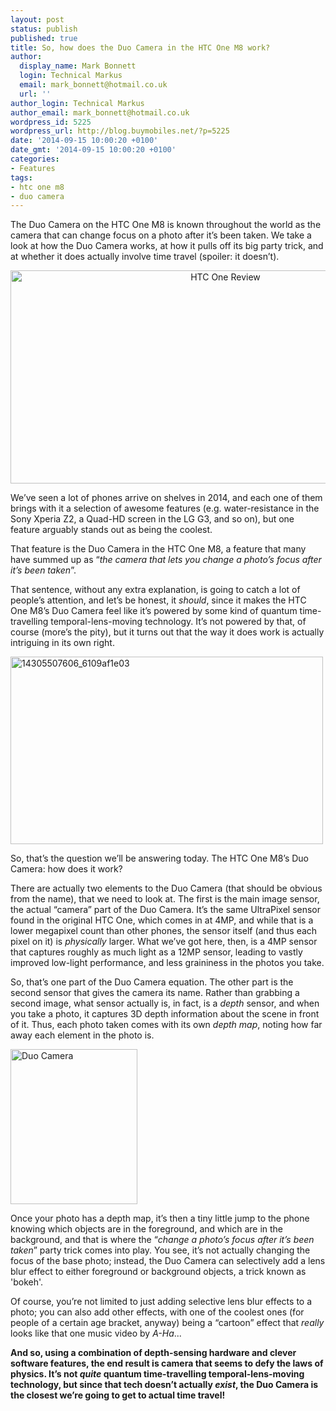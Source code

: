```yaml
---
layout: post
status: publish
published: true
title: So, how does the Duo Camera in the HTC One M8 work?
author:
  display_name: Mark Bonnett
  login: Technical Markus
  email: mark_bonnett@hotmail.co.uk
  url: ''
author_login: Technical Markus
author_email: mark_bonnett@hotmail.co.uk
wordpress_id: 5225
wordpress_url: http://blog.buymobiles.net/?p=5225
date: '2014-09-15 10:00:20 +0100'
date_gmt: '2014-09-15 10:00:20 +0100'
categories:
- Features
tags:
- htc one m8
- duo camera
---
```

<p style="text-align: left;" align="center"><span class="postStandFirst">The Duo Camera on the HTC One M8 is known throughout the world as the camera that can change focus on a photo after it&rsquo;s been taken. We take a look at how the Duo Camera works, at how it pulls off its big party trick, and at whether it does actually involve time travel (spoiler: it doesn&rsquo;t).</span></p>
<p style="text-align: center;" align="center"><img class="aligncenter  wp-image-4672" alt="HTC One Review" src="https://a1comms-blog-buymobiles.storage.googleapis.com/2014/07/HTC-One-Review-1024x520.jpg" width="672" height="341" /></p>
<p>We&rsquo;ve seen a lot of phones arrive on shelves in 2014, and each one of them brings with it a selection of awesome features (e.g. water-resistance in the Sony Xperia Z2, a Quad-HD screen in the LG G3, and so on), but one feature arguably stands out as being the coolest.</p>
<p>That feature is the Duo Camera in the HTC One M8, a feature that many have summed up as &ldquo;<i>the camera that lets you change a photo&rsquo;s focus after it&rsquo;s been taken</i>&rdquo;.</p>
<p>That sentence, without any extra explanation, is going to catch a lot of people&rsquo;s attention, and let&rsquo;s be honest, it <i>should</i>, since it makes the HTC One M8&rsquo;s Duo Camera feel like it&rsquo;s powered by some kind of quantum time-travelling temporal-lens-moving technology. It&rsquo;s not powered by that, of course (more&rsquo;s the pity), but it turns out that the way it does work is actually intriguing in its own right.</p>
<p><img class="aligncenter size-full wp-image-4300" alt="14305507606_6109af1e03" src="https://a1comms-blog-buymobiles.storage.googleapis.com/2014/06/14305507606_6109af1e03.jpg" width="500" height="300" /></p>
<p>So, that&rsquo;s the question we&rsquo;ll be answering today. The HTC One M8&rsquo;s Duo Camera: how does it work?</p>
<p>There are actually two elements to the Duo Camera (that should be obvious from the name), that we need to look at. The first is the main image sensor, the actual &ldquo;camera&rdquo; part of the Duo Camera. It&rsquo;s the same UltraPixel sensor found in the original HTC One, which comes in at 4MP, and while that is a lower megapixel count than other phones, the sensor itself (and thus each pixel on it) is <i>physically</i> larger. What we&rsquo;ve got here, then, is a 4MP sensor that captures roughly as much light as a 12MP sensor, leading to vastly improved low-light performance, and less graininess in the photos you take.</p>
<p>So, that&rsquo;s one part of the Duo Camera equation. The other part is the second sensor that gives the camera its name. Rather than grabbing a second image, what sensor actually is, in fact, is a <i>depth </i>sensor, and when you take a photo, it captures 3D depth information about the scene in front of it. Thus, each photo taken comes with its own <i>depth map</i>, noting how far away each element in the photo is.</p>
<p><img class="aligncenter size-full wp-image-5227" alt="Duo Camera" src="https://a1comms-blog-buymobiles.storage.googleapis.com/2014/09/imgres.jpg" width="203" height="248" /></p>
<p>Once your photo has a depth map, it&rsquo;s then a tiny little jump to the phone knowing which objects are in the foreground, and which are in the background, and that is where the &ldquo;<i>change a photo&rsquo;s focus after it&rsquo;s been taken</i>&rdquo; party trick comes into play. You see, it&rsquo;s not actually changing the focus of the base photo; instead, the Duo Camera can selectively add a lens blur effect to either foreground or background objects, a trick known as 'bokeh'.</p>
<p>Of course, you&rsquo;re not limited to just adding selective lens blur effects to a photo; you can also add other effects, with one of the coolest ones (for people of a certain age bracket, anyway) being a &ldquo;cartoon&rdquo; effect that <i>really</i> looks like that one music video by <i>A-Ha</i>...</p>
<p><strong>And so, using a combination of depth-sensing hardware and clever software features, the end result is camera that seems to defy the laws of physics. It&rsquo;s not <i>quite</i> quantum time-travelling temporal-lens-moving technology, but since that tech doesn&rsquo;t actually <i>exist</i>, the Duo Camera is the closest we&rsquo;re going to get to actual time travel!</strong></p>
